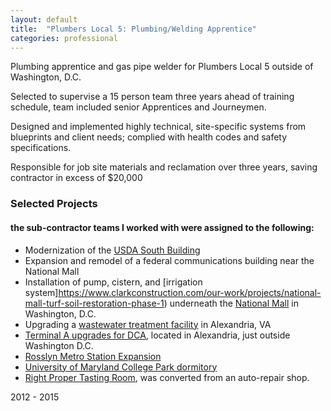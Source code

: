 ```yaml
---
layout: default
title:  "Plumbers Local 5: Plumbing/Welding Apprentice"
categories: professional
---
```


Plumbing apprentice and gas pipe welder for Plumbers Local 5 outside of Washington, D.C.

Selected to supervise a 15 person team three years ahead of training schedule, team included senior Apprentices and Journeymen. 

Designed and implemented highly technical, site-specific systems from blueprints and client needs; complied with health codes and safety specifications. 

Responsible for job site materials and reclamation over three years, saving contractor in excess of $20,000 

### Selected Projects
#### the sub-contractor teams I worked with were assigned to the following: 

* Modernization of the [USDA South Building](http://www.jjkllc.net/government/usda.html)
* Expansion and remodel of a federal communications building near the National Mall
* Installation of pump, cistern, and [irrigation system]https://www.clarkconstruction.com/our-work/projects/national-mall-turf-soil-restoration-phase-1) underneath the [National Mall](http://www.lawnandlandscape.com/article/national-mall-irrigation-system/) in Washington, D.C.
* Upgrading a [wastewater treatment facility](https://www.clarkconstruction.com/our-work/projects/four-mile-pump-station-upgrades) in Alexandria, VA
* [Terminal A upgrades for DCA](https://www.clarkconstruction.com/our-work/projects/dca-terminal-improvements), located in Alexandria, just outside Washington D.C. 
* [Rosslyn Metro Station Expansion](https://www.clarkconstruction.com/our-work/projects/rosslyn-station-access-improvement)
* [University of Maryland College Park dormitory](https://www.clarkconstruction.com/our-work/projects/prince-frederick-hall)
* [Right Proper Tasting Room](https://www.washingtoncitypaper.com/food/blog/20678720/sneak-peek-at-right-propers-new-brewery-and-tasting-room-in-brookland), was converted from an auto-repair shop.


2012 - 2015
